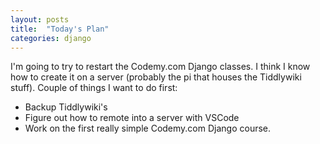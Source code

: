 ```yaml
---
layout: posts
title:  "Today's Plan"
categories: django
---
```

I'm going to try to restart the Codemy.com Django classes. I think I know how to
create it on a server (probably the pi that houses the Tiddlywiki stuff). Couple of
things I want to do first:

* Backup Tiddlywiki's
* Figure out how to remote into a server with VSCode
* Work on the first really simple Codemy.com Django course.
